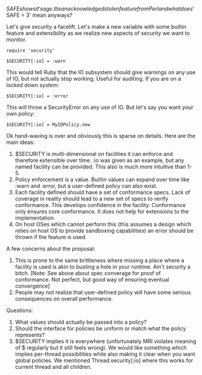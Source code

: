 $SAFE shows it's age.  It is an acknowledged stolen feature from Perl and what does '$SAFE = 3' mean anyways?

Let's give security a facelift.  Let's make a new variable with some builtin feature and extensibility as we realize new aspects of security we want to monitor.

    require 'security'

    $SECURITY[:io] = :warn

This would tell Ruby that the IO subsystem should give warnings on any use of IO, but not actually stop working.  Useful for auditing.  If you are on a locked down system:

    $SECURITY[:io] = :error

This will throw a SecurityError on any use of IO.  But let's say you want your own policy:

    $SECURITY[:io] = MyIOPolicy.new

Ok hand-waving is over and obviously this is sparse on details.  Here are the main ideas:

1. $SECURITY is multi-dimensional on facilities it can enforce and therefore extensible over time.  :io was given as an example, but any named facility can be provided.  This also is much more intuitive than 1-5.
1. Policy enforcement is a value.  Builtin values can expand over time like :warn and :error, but a user-defined policy can also exist.
1. Each facility defined should have a set of conformance specs.  Lack of coverage in reality should lead to a new set of specs to verify conformance.  This develops confidence in the facility.  Conformance only ensures core conformance.  It does not help for extensions to the implementation.
1. On host OSes which cannot perform this (this assumes a design which relies on host OS to provide sandboxing capabilities) an error should be thrown if the feature is used.

A few concerns about the proposal:

1. This is prone to the same brittleness where missing a place where a facility is used is akin to busting a hole in your runtime.  Ain't security a bitch.  [Note: See above about spec converage for proof of conformance.  Not perfect, but good way of ensuring eventual convergence]
1. People may not realize that user-defined policy will have some serious consequences on overall performance.

Questions:

1. What values should actually be passed into a policy?
1. Should the interface for policies be uniform or match what the policy represents?
1. $SECURITY implies it is everywhere (unfortunately MRI violates meaning of $ regularly but it still feels wrong).  We would like something which implies per-thread possibilities while also making it clear when you want global policies.  We mentioned Thread.security[:io] where this works for current thread and all children.
